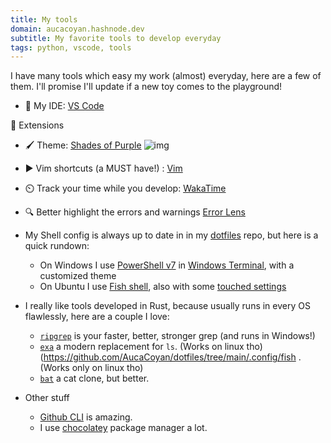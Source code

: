 ```yaml
---
title: My tools
domain: aucacoyan.hashnode.dev
subtitle: My favorite tools to develop everyday
tags: python, vscode, tools
---
```


I have many tools which easy my work (almost) everyday, here are a few of them.
I'll promise I'll update if a new toy comes to the playground!

- 🧰 My IDE: [VS Code](https://code.visualstudio.com/)

📓 Extensions

- 🖌️ Theme: [Shades of Purple](https://marketplace.visualstudio.com/items?itemName=ahmadawais.shades-of-purple)
  ![img](https://cdn.hashnode.com/res/hashnode/image/upload/v1657642760203/rGiW18dDd.png?auto=compress)
- ▶️ Vim shortcuts (a MUST have!) : [Vim](https://marketplace.visualstudio.com/publishers/vscodevim)
- ⏲️ Track your time while you develop: [WakaTime](https://marketplace.visualstudio.com/items?itemName=WakaTime.vscode-wakatime)
- 🔍 Better highlight the errors and warnings [Error Lens](https://marketplace.visualstudio.com/items?itemName=usernamehw.errorlens)

- My Shell config is always up to date in in my [dotfiles](https://github.com/AucaCoyan/dotfiles) repo, but here is a quick rundown:

  - On Windows I use [PowerShell v7](https://stackoverflow.com/a/73378788/8552476) in [Windows Terminal](https://apps.microsoft.com/store/detail/windows-terminal/9N0DX20HK701), with a customized theme
  - On Ubuntu I use [Fish shell](https://fishshell.com/), also with some [touched settings](https://github.com/AucaCoyan/dotfiles/tree/main/.config/fish)

- I really like tools developed in Rust, because usually runs in every OS flawlessly, here are a couple I love:

  - [`ripgrep`](https://github.com/BurntSushi/ripgrep) is your faster, better, stronger grep (and runs in Windows!)
  - [`exa`](https://github.com/ogham/exa) a modern replacement for `ls`. (Works on linux tho)(https://github.com/AucaCoyan/dotfiles/tree/main/.config/fish . (Works only on linux tho)
  - [`bat`](https://github.com/sharkdp/bat) a cat clone, but better.

- Other stuff
  - [Github CLI](https://github.com/cli/cli) is amazing.
  - I use [chocolatey](https://chocolatey.org/) package manager a lot.
